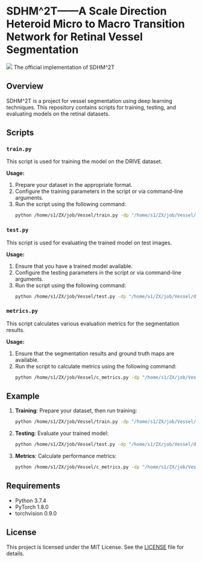 # SDHM^2T——A Scale Direction Heteroid Micro to Macro Transition Network for Retinal Vessel Segmentation
![](https://img.shields.io/badge/license-MIT-blue)
The official implementation of SDHM^2T

## Overview
SDHM^2T is a project for vessel segmentation using deep learning techniques. This repository contains scripts for training, testing, and evaluating models on the retinal datasets.

## Scripts

### `train.py`
This script is used for training the model on the DRIVE dataset.

**Usage:**
1. Prepare your dataset in the appropriate format.
2. Configure the training parameters in the script or via command-line arguments.
3. Run the script using the following command:
    ```bash
    python /home/s1/ZX/job/Vessel/train.py -dp "/home/s1/ZX/job/Vessel/datasets/DRIVE" --val
    ```

### `test.py`
This script is used for evaluating the trained model on test images.

**Usage:**
1. Ensure that you have a trained model available.
2. Configure the testing parameters in the script or via command-line arguments.
3. Run the script using the following command:
    ```bash
    python /home/s1/ZX/job/Vessel/test.py -dp "/home/s1/ZX/job/Vessel/datasets/DRIVE" -wp "/home/s1/ZX/job/Vessel/pretrained_weights/DRIVE/SDHM2T/checkpoint-epoch20.pth" --show
    ```

### `metrics.py`
This script calculates various evaluation metrics for the segmentation results.

**Usage:**
1. Ensure that the segmentation results and ground truth maps are available.
2. Run the script to calculate metrics using the following command:
    ```bash
    python /home/s1/ZX/job/Vessel/c_metrics.py -dp "/home/s1/ZX/job/Vessel/datasets/DRIVE"
    ```

## Example
1. **Training**: Prepare your dataset, then run training:
    ```bash
    python /home/s1/ZX/job/Vessel/train.py -dp "/home/s1/ZX/job/Vessel/datasets/DRIVE" --val
    ```
2. **Testing**: Evaluate your trained model:
    ```bash
    python /home/s1/ZX/job/Vessel/test.py -dp "/home/s1/ZX/job/Vessel/datasets/DRIVE" -wp "/home/s1/ZX/job/Vessel/pretrained_weights/DRIVE/SDHM2T/checkpoint-epoch20.pth" --show
    ```
3. **Metrics**: Calculate performance metrics:
    ```bash
    python /home/s1/ZX/job/Vessel/c_metrics.py -dp "/home/s1/ZX/job/Vessel/datasets/DRIVE"
    ```

## Requirements
- Python 3.7.4
- PyTorch 1.8.0
- torchvision 0.9.0
## License
This project is licensed under the MIT License. See the [LICENSE](LICENSE) file for details.
